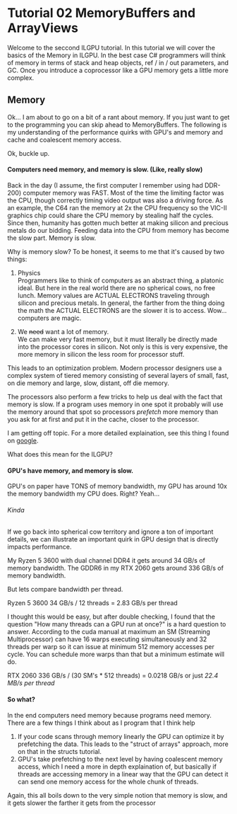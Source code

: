 ﻿# Tutorial 02 MemoryBuffers and ArrayViews

Welcome to the seccond ILGPU tutorial. In this tutorial we will cover the basics
 of the Memory in ILGPU. In the best case C# programmers will think of memory 
in terms of stack and heap objects, ref / in / out parameters, and GC. Once you
introduce a coprocessor like a GPU memory gets a little more complex. 

## Memory
Ok... I am about to go on a bit of a rant about memory. If you just want to get to the 
programming you can skip ahead to MemoryBuffers. The following is my understanding of 
the performance quirks with GPU's and memory and cache and coalescent memory access.

Ok, buckle up.

#### Computers need memory, and memory is slow. (Like, really slow)
Back in the day (I assume, the first computer I remember using had DDR-200) computer memory
 was FAST. Most of the time the limiting factor was the CPU, though correctly timing video output was also
a driving force. As an example, the C64 ran the memory at 2x the CPU frequency so the VIC-II 
graphics chip could share the CPU memory by stealing half the cycles. Since then, humanity 
has gotten much better at making silicon and precious metals do our bidding. Feeding 
data into the CPU from memory has become the slow part. Memory is slow.

Why is memory slow? To be honest, it seems to me that it's caused by two things:

1. Physics<br/>
Programmers like to think of computers as an abstract thing, a platonic ideal. 
But here in the real world there are no spherical cows, no free lunch. Memory values are ACTUAL
ELECTRONS traveling through silicon and precious metals. In general, the farther from the thing doing the math the ACTUAL
ELECTRONS are the slower it is to access. Wow... computers are magic.

2. We ~~need~~ want a lot of memory.<br/>
We can make very fast memory, but it must literally be directly made into the processor cores in silicon. 
Not only is this is very expensive, the more memory in silicon the less room for processor stuff. 

This leads to an optimization problem. Modern processor designers use a complex system of tiered 
memory consisting of several layers of small, fast, on die memory and large, slow, distant, off die memory.

The processors also perform a few tricks to help us deal with the fact that memory is slow. 
If a program uses memory in one spot it probably will use the memory around that spot so processors 
*prefetch* more memory than you ask for at first and put it in the cache, closer to the processor. 

I am getting off topic. For a more detailed explaination, see this thing I found on [google](https://formulusblack.com/blog/compute-performance-distance-of-data-as-a-measure-of-latency/).

What does this mean for the ILGPU?

#### GPU's have memory, and memory is slow. 

GPU's on paper have TONS of memory bandwidth, my GPU has around 10x the memory bandwidth my CPU does. Right? Yeah... 

###### Kinda
If we go back into spherical cow territory and ignore a ton of important details, we can illustrate an 
important quirk in GPU design that is directly impacts performance.

My Ryzen 5 3600 with dual channel DDR4 it gets around 34 GB/s of memory bandwidth. The GDDR6 in my RTX 2060 gets around 336 GB/s of memory bandwidth.

But lets compare bandwidth per thread.

Ryzen 5 3600 34 GB/s / 12 threads = 2.83 GB/s per thread

I thought this would be easy, but after double checking, I found that the question "How many threads can a GPU run at once?"
 is a hard question to answer. According to the cuda manual at maximum an SM (Streaming Multiprocessor) can 
have 16 warps executing simultaneously and 32 threads per warp so it can issue at minimum 512 memory accesses per 
cycle. You can schedule more warps than that but a minimum estimate will do.

RTX 2060 336 GB/s / (30 SM's * 512 threads) = 0.0218 GB/s or just *22.4 MB/s per thread*

#### So what?
In the end computers need memory because programs need memory. There are a few things I think about as I program that I think help

1. If your code scans through memory linearly the GPU can optimize it by prefetching the data. This leads to the "struct of arrays"
 approach, more on that in the structs tutorial.
2. GPU's take prefetching to the next level by having coalescent memory access, which I need a more in depth explaination of, but
basically if threads are accessing memory in a linear way that the GPU can detect it can send one memory access for the whole chunk
of threads. 

Again, this all boils down to the very simple notion that memory is slow, and it gets slower the farther it gets from the processor

